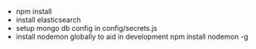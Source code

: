 - npm install
- install elasticsearch
- setup mongo db config in config/secrets.js
- install nodemon globally to aid in development npm install nodemon -g
